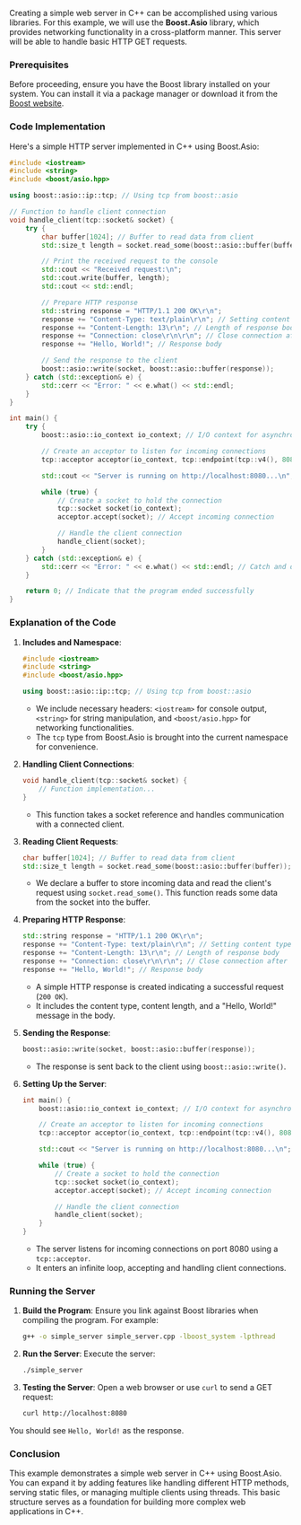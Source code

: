 Creating a simple web server in C++ can be accomplished using various libraries. For this example, we will use the **Boost.Asio** library, which provides networking functionality in a cross-platform manner. This server will be able to handle basic HTTP GET requests.

### Prerequisites
Before proceeding, ensure you have the Boost library installed on your system. You can install it via a package manager or download it from the [Boost website](https://www.boost.org/).

### Code Implementation

Here's a simple HTTP server implemented in C++ using Boost.Asio:

```cpp
#include <iostream>
#include <string>
#include <boost/asio.hpp>

using boost::asio::ip::tcp; // Using tcp from boost::asio

// Function to handle client connection
void handle_client(tcp::socket& socket) {
    try {
        char buffer[1024]; // Buffer to read data from client
        std::size_t length = socket.read_some(boost::asio::buffer(buffer)); // Read request

        // Print the received request to the console
        std::cout << "Received request:\n";
        std::cout.write(buffer, length);
        std::cout << std::endl;

        // Prepare HTTP response
        std::string response = "HTTP/1.1 200 OK\r\n";
        response += "Content-Type: text/plain\r\n"; // Setting content type
        response += "Content-Length: 13\r\n"; // Length of response body
        response += "Connection: close\r\n\r\n"; // Close connection after response
        response += "Hello, World!"; // Response body

        // Send the response to the client
        boost::asio::write(socket, boost::asio::buffer(response));
    } catch (std::exception& e) {
        std::cerr << "Error: " << e.what() << std::endl;
    }
}

int main() {
    try {
        boost::asio::io_context io_context; // I/O context for asynchronous operations

        // Create an acceptor to listen for incoming connections
        tcp::acceptor acceptor(io_context, tcp::endpoint(tcp::v4(), 8080)); // Listening on port 8080

        std::cout << "Server is running on http://localhost:8080...\n";

        while (true) {
            // Create a socket to hold the connection
            tcp::socket socket(io_context);
            acceptor.accept(socket); // Accept incoming connection

            // Handle the client connection
            handle_client(socket);
        }
    } catch (std::exception& e) {
        std::cerr << "Error: " << e.what() << std::endl; // Catch and display any exceptions
    }

    return 0; // Indicate that the program ended successfully
}
```

### Explanation of the Code

1. **Includes and Namespace**:
   ```cpp
   #include <iostream>
   #include <string>
   #include <boost/asio.hpp>

   using boost::asio::ip::tcp; // Using tcp from boost::asio
   ```
   - We include necessary headers: `<iostream>` for console output, `<string>` for string manipulation, and `<boost/asio.hpp>` for networking functionalities.
   - The `tcp` type from Boost.Asio is brought into the current namespace for convenience.

2. **Handling Client Connections**:
   ```cpp
   void handle_client(tcp::socket& socket) {
       // Function implementation...
   }
   ```
   - This function takes a socket reference and handles communication with a connected client.

3. **Reading Client Requests**:
   ```cpp
   char buffer[1024]; // Buffer to read data from client
   std::size_t length = socket.read_some(boost::asio::buffer(buffer)); // Read request
   ```
   - We declare a buffer to store incoming data and read the client's request using `socket.read_some()`. This function reads some data from the socket into the buffer.

4. **Preparing HTTP Response**:
   ```cpp
   std::string response = "HTTP/1.1 200 OK\r\n";
   response += "Content-Type: text/plain\r\n"; // Setting content type
   response += "Content-Length: 13\r\n"; // Length of response body
   response += "Connection: close\r\n\r\n"; // Close connection after response
   response += "Hello, World!"; // Response body
   ```
   - A simple HTTP response is created indicating a successful request (`200 OK`). 
   - It includes the content type, content length, and a "Hello, World!" message in the body.

5. **Sending the Response**:
   ```cpp
   boost::asio::write(socket, boost::asio::buffer(response));
   ```
   - The response is sent back to the client using `boost::asio::write()`.

6. **Setting Up the Server**:
   ```cpp
   int main() {
       boost::asio::io_context io_context; // I/O context for asynchronous operations

       // Create an acceptor to listen for incoming connections
       tcp::acceptor acceptor(io_context, tcp::endpoint(tcp::v4(), 8080)); // Listening on port 8080

       std::cout << "Server is running on http://localhost:8080...\n";

       while (true) {
           // Create a socket to hold the connection
           tcp::socket socket(io_context);
           acceptor.accept(socket); // Accept incoming connection

           // Handle the client connection
           handle_client(socket);
       }
   }
   ```
   - The server listens for incoming connections on port 8080 using a `tcp::acceptor`.
   - It enters an infinite loop, accepting and handling client connections.

### Running the Server

1. **Build the Program**:
   Ensure you link against Boost libraries when compiling the program. For example:
   ```bash
   g++ -o simple_server simple_server.cpp -lboost_system -lpthread
   ```

2. **Run the Server**:
   Execute the server:
   ```bash
   ./simple_server
   ```

3. **Testing the Server**:
   Open a web browser or use `curl` to send a GET request:
   ```bash
   curl http://localhost:8080
   ```

You should see `Hello, World!` as the response.

### Conclusion
This example demonstrates a simple web server in C++ using Boost.Asio. You can expand it by adding features like handling different HTTP methods, serving static files, or managing multiple clients using threads. This basic structure serves as a foundation for building more complex web applications in C++.